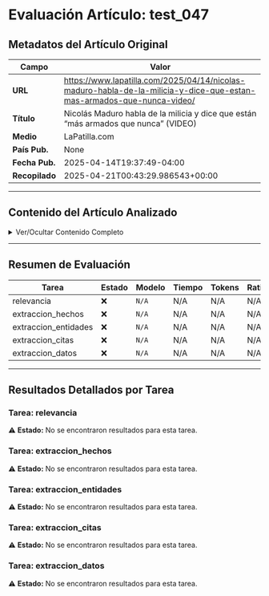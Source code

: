 # Evaluación Artículo: test_047

## Metadatos del Artículo Original

| Campo          | Valor                                      |
|----------------|--------------------------------------------|
| **URL**        | https://www.lapatilla.com/2025/04/14/nicolas-maduro-habla-de-la-milicia-y-dice-que-estan-mas-armados-que-nunca-video/           |
| **Título**     | Nicolás Maduro habla de la milicia y dice que están “más armados que nunca” (VIDEO)       |
| **Medio**      | LaPatilla.com         |
| **País Pub.**  | None |
| **Fecha Pub.** | 2025-04-14T19:37:49-04:00 |
| **Recopilado** | 2025-04-21T00:43:29.986543+00:00 |

---

## Contenido del Artículo Analizado

<details>
<summary>Ver/Ocultar Contenido Completo</summary>

```text
Nicolás Maduro, durante un encuentro con la milicia al servicio del chavismo, dijo que “están más armados que nunca”, esto, para presuntamente “defender el país”.
lapatilla.com
Maduro mientras alardeaba que es el “primer presidente miliciano”, aseguró que, “aquí estamos hoy más dispuestos que nunca, más conscientes que nunca, más armados que nunca para defender el sagrado suelo de nuestra Venezuela heroica”, dijo.
De igual manera, volvió a atacar a María Corina Machado, al enfatizar que es una “criminal”, al igual que la oposición venezolana.
“No volverán. María Corina Machado y la oposición extremista son unos criminales que se dedican a lamerle el trasero a Estados Unidos, un imperialismo que los desprecia y los utiliza”.
Por último, dijo que el próximo 1 de mayo, el chavismo realizarán una marcha para conmemorar el Día del Trabajador.
```
</details>

---

## Resumen de Evaluación

| Tarea | Estado | Modelo | Tiempo | Tokens | Ratio |
|-------|--------|--------|--------|--------|-------|
| relevancia | ❌ | `N/A` | N/A | N/A | N/A |
| extraccion_hechos | ❌ | `N/A` | N/A | N/A | N/A |
| extraccion_entidades | ❌ | `N/A` | N/A | N/A | N/A |
| extraccion_citas | ❌ | `N/A` | N/A | N/A | N/A |
| extraccion_datos | ❌ | `N/A` | N/A | N/A | N/A |

---

## Resultados Detallados por Tarea

### Tarea: relevancia

⚠️ **Estado:** No se encontraron resultados para esta tarea.


### Tarea: extraccion_hechos

⚠️ **Estado:** No se encontraron resultados para esta tarea.


### Tarea: extraccion_entidades

⚠️ **Estado:** No se encontraron resultados para esta tarea.


### Tarea: extraccion_citas

⚠️ **Estado:** No se encontraron resultados para esta tarea.


### Tarea: extraccion_datos

⚠️ **Estado:** No se encontraron resultados para esta tarea.
